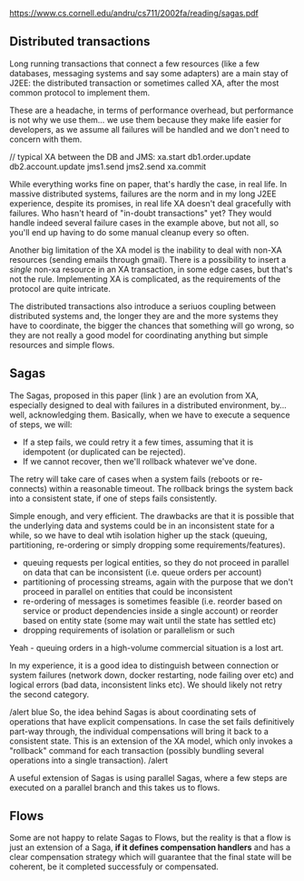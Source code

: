 https://www.cs.cornell.edu/andru/cs711/2002fa/reading/sagas.pdf

## Distributed transactions

Long running transactions that connect a few resources (like a few databases, messaging systems and say some adapters) are a main stay of J2EE: the distributed transaction or sometimes called XA, after the most common protocol to implement them.

These are a headache, in terms of performance overhead, but performance is not why we use them… we use them because they make life easier for developers, as we assume all failures will be handled and we don't need to concern with them.

// typical XA between the DB and JMS:
xa.start
  db1.order.update
  db2.account.update
  jms1.send
  jms2.send
xa.commit


While everything works fine on paper, that's hardly the case, in real life. In massive distributed systems, failures are the norm and in my long J2EE experience, despite its promises, in real life XA doesn't deal gracefully with failures. Who hasn't heard of "in-doubt transactions" yet? They would handle indeed several failure cases in the example above, but not all, so you'll end up having to do some manual cleanup every so often.

Another big limitation of the XA model is the inability to deal with non-XA resources (sending emails through gmail). There is a possibility to insert a *single* non-xa resource in an XA transaction, in some edge cases, but that's not the rule. Implementing XA is complicated, as the requirements of the protocol are quite intricate.

The distributed transactions also introduce a seriuos coupling between distributed systems and, the longer they are and the more systems they have to coordinate, the bigger the chances that something will go wrong, so they are not really a good model for coordinating anything but simple resources and simple flows.


## Sagas

The Sagas, proposed in this paper (link ) are an evolution from XA, especially designed to deal with failures in a distributed environment, by... well, acknowledging them. Basically, when we have to execute a sequence of steps, we will:
- If a step fails, we could retry it a few times, assuming that it is idempotent (or duplicated can be rejected).
- If we cannot recover, then we'll rollback whatever we've done.

The retry will take care of cases when a system fails (reboots or re-connects) within a reasonable timeout. The rollback brings the system back into a consistent state, if one of steps fails consistently.

Simple enough, and very efficient. The drawbacks are that it is possible that the underlying data and systems could be in an inconsistent state for a while, so we have to deal wtih isolation higher up the stack (queuing, partitioning, re-ordering or simply dropping some requirements/features).
- queuing requests per logical entities, so they do not proceed in parallel on data that can be inconsistent (i.e. queue orders per account)
- partitioning of processing streams, again with the purpose that we don't proceed in parallel on entities that could be inconsistent
- re-ordering of messages is sometimes feasible (i.e. reorder based on service or product dependencies inside a single account) or reorder based on entity state (some may wait until the state has settled etc)
- dropping requirements of isolation or parallelism or such

Yeah - queuing orders in a high-volume commercial situation is a lost art.

In my experience, it is a good idea to distinguish between connection or system failures (network down, docker restarting, node failing over etc) and logical errors (bad data, inconsistent links etc). We should likely not retry the second category.

/alert blue
So, the idea behind Sagas is about coordinating sets of operations that have explicit compensations. In case the set fails definitively part-way through, the individual compensations will bring it back to a consistent state. This is an extension of the XA model, which only invokes a "rollback" command for each transaction (possibly bundling several operations into a single transaction).
/alert

A useful extension of Sagas is using parallel Sagas, where a few steps are executed on a parallel branch and this takes us to flows.


## Flows

Some are not happy to relate Sagas to Flows, but the reality is that a flow is just an extension of a Saga, **if it defines compensation handlers** and has a clear compensation strategy which will guarantee that the final state will be coherent, be it completed successfuly or compensated.
